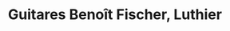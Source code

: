 ---
title: "Guitares Benoît Fischer, Luthier"
url: /troyes/guitares-benoit-fischer-luthier/
shop: instrument de musique
---